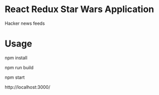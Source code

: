 # React Redux Star Wars Application

Hacker news feeds 

# Usage

npm install

npm run build

npm start

http://localhost:3000/